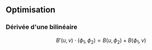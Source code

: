 ## Optimisation

### Dérivée d'une bilinéaire

$$
B'(u, v)\cdot (\phi_1, \phi_2) = B(u, \phi_2) + B(\phi_1, v)
$$